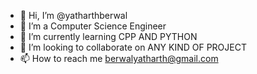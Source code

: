 - 👋 Hi, I’m @yatharthberwal
- 👀 I’m a Computer Science Engineer
- 🌱 I’m currently learning CPP AND PYTHON
- 💞️ I’m looking to collaborate on ANY KIND OF PROJECT
- 📫 How to reach me berwalyatharth@gmail.com

<!---
yatharthberwal/yatharthberwal is a ✨ special ✨ repository because its `README.md` (this file) appears on your GitHub profile.
You can click the Preview link to take a look at your changes.
--->
